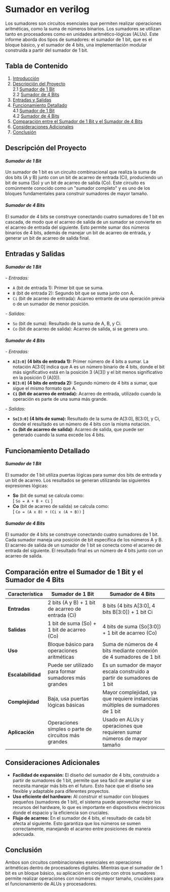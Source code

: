 # Sumador en verilog
Los sumadores son circuitos esenciales que permiten realizar operaciones aritméticas, como la suma de números binarios. Los sumadores se utilizan tanto en procesadores como en unidades aritmético-lógicas (ALUs). Este informe aborda dos tipos de sumadores: el sumador de 1 bit, que es el bloque básico, y el sumador de 4 bits, una implementación modular construida a partir del sumador de 1 bit.

## **Tabla de Contenido**
1. [Introducción]()  
2. [Descripción del Proyecto](#descripción-del-proyecto)  
   2.1 [Sumador de 1 Bit]()  
   2.2 [Sumador de 4 Bits]()   
3. [Entradas y Salidas](#entradas-y-salidas)
4. [Funcionamiento Detallado](#funcionamiento-detallado)  
   4.1 [Sumador de 1 Bit]()  
   4.2 [Sumador de 4 Bits]() 
5. [Comparación entre el Sumador de 1 Bit y el Sumador de 4 Bits](#comparación-entre-el-sumador-de-1-bit-y-el-sumador-de-4-bits)
6. [Consideraciones Adicionales](#consideraciones-adicionales)  
7. [Conclusión](#conclusión)  

## **Descripción del Proyecto**

#### *Sumador de 1 Bit*
Un sumador de 1 bit es un circuito combinacional que realiza la suma de dos bits (A y B) junto con un bit de acarreo de entrada (Ci), produciendo un bit de suma (So) y un bit de acarreo de salida (Co). Este circuito es comúnmente conocido como un "sumador completo" y es uno de los bloques fundamentales para construir sumadores de mayor tamaño.

#### *Sumador de 4 Bits*
El sumador de 4 bits se construye conectando cuatro sumadores de 1 bit en cascada, de modo que el acarreo de salida de un sumador se convierte en el acarreo de entrada del siguiente. Esto permite sumar dos números binarios de 4 bits, además de manejar un bit de acarreo de entrada, y generar un bit de acarreo de salida final.

## **Entradas y Salidas**
#### *Sumador de 1 Bit*

*- Entradas:*

- `A` (bit de entrada 1): Primer bit que se suma.
- `B` (bit de entrada 2): Segundo bit que se suma junto con A.
- `Ci` (bit de acarreo de entrada): Acarreo entrante de una operación previa o de un sumador de menor posición.

*- Salidas:*

- `So` (bit de suma): Resultado de la suma de A, B, y Ci.
- `Co` (bit de acarreo de salida): Acarreo de salida, si se genera uno.
#### *Sumador de 4 Bits*
*- Entradas:*

- **`A[3:0]` (4 bits de entrada 1):** Primer número de 4 bits a sumar. La notación A[3:0] indica que A es un número binario de 4 bits, donde el bit más significativo está en la posición 3 (A[3]) y el bit menos significativo en la posición 0 (A[0]).
- **`B[3:0]` (4 bits de entrada 2):** Segundo número de 4 bits a sumar, que sigue el mismo formato que A.
- **`Ci` (bit de acarreo de entrada):** Acarreo de entrada, utilizado cuando la operación es parte de una suma más grande.

*- Salidas:*

- **`So[3:0]` (4 bits de suma):** Resultado de la suma de A[3:0], B[3:0], y Ci, donde el resultado es un número de 4 bits con la misma notación.
- **`Co` (bit de acarreo de salida):** Acarreo de salida, que puede ser generado cuando la suma excede los 4 bits.

## **Funcionamiento Detallado**

#### *Sumador de 1 Bit*
El sumador de 1 bit utiliza puertas lógicas para sumar dos bits de entrada y un bit de acarreo. Los resultados se generan utilizando las siguientes expresiones lógicas:
- **So** (bit de suma) se calcula como:  
  \[
  `So = A + B + Ci`
  \]
- **Co** (bit de acarreo de salida) se calcula como:  
  \[
  `Co = (A x B) + (Ci x (A + B))`
  \]

#### *Sumador de 4 Bits*
El sumador de 4 bits se construye conectando cuatro sumadores de 1 bit. Cada sumador maneja una posición de bit específica de los números A y B. El acarreo de salida de un sumador de 1 bit se conecta como el acarreo de entrada del siguiente. El resultado final es un número de 4 bits junto con un acarreo de salida.

## **Comparación entre el Sumador de 1 Bit y el Sumador de 4 Bits**

| **Característica**             | **Sumador de 1 Bit**                               | **Sumador de 4 Bits**                                |
|-------------------------------|----------------------------------------------------|-----------------------------------------------------|
| **Entradas**                   | 2 bits (A y B) + 1 bit de acarreo de entrada (Ci)  | 8 bits (4 bits A[3:0], 4 bits B[3:0]) + 1 bit Ci     |
| **Salidas**                    | 1 bit de suma (So) + 1 bit de acarreo (Co)         | 4 bits de suma (So[3:0]) + 1 bit de acarreo (Co)     |
| **Uso**                        | Bloque básico para operaciones aritméticas         | Suma de números de 4 bits mediante conexión de 4 sumadores de 1 bit |
| **Escalabilidad**              | Puede ser utilizado para formar sumadores más grandes | Es un sumador de mayor escala construido a partir de sumadores de 1 bit |
| **Complejidad**                | Baja, usa puertas lógicas básicas                  | Mayor complejidad, ya que requiere instancias múltiples de sumadores de 1 bit |
| **Aplicación**                 | Operaciones simples o parte de circuitos más grandes | Usado en ALUs y operaciones que requieren sumar números de mayor tamaño |

## **Consideraciones Adicionales**

- **Facilidad de expansión:** El diseño del sumador de 4 bits, construido a partir de sumadores de 1 bit, permite que sea fácil de ampliar si se necesita manejar más bits en el futuro. Esto hace que el diseño sea flexible y adaptable para diferentes proyectos.
- **Uso eficiente del hardware:** Al construir el sumador con bloques pequeños (sumadores de 1 bit), el sistema puede aprovechar mejor los recursos del hardware, lo que es importante en dispositivos electrónicos donde el espacio y la eficiencia son cruciales.
- **Flujo de acarreo:** En el sumador de 4 bits, el resultado de cada bit afecta al siguiente. Esto garantiza que los números se sumen correctamente, manejando el acarreo entre posiciones de manera adecuada.

## **Conclusión**
Ambos son circuitos combinacionales esenciales en operaciones aritméticas dentro de procesadores digitales. Mientras que el sumador de 1 bit es un bloque básico, su aplicación en conjunto con otros sumadores permite realizar operaciones con números de mayor tamaño, cruciales para el funcionamiento de ALUs y procesadores.
